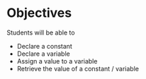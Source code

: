 # Objectives

Students will be able to
* Declare a constant
* Declare a variable
* Assign a value to a variable
* Retrieve the value of a constant / variable
